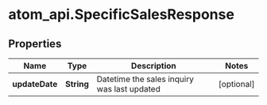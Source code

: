 # atom_api.SpecificSalesResponse

## Properties
Name | Type | Description | Notes
------------ | ------------- | ------------- | -------------
**updateDate** | **String** | Datetime the sales inquiry was last updated | [optional] 


